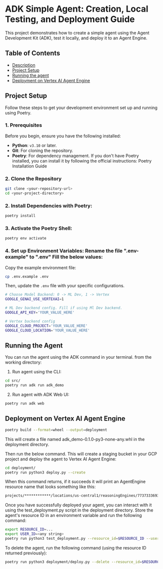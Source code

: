 # ADK Simple Agent: Creation, Local Testing, and Deployment Guide

This project demonstrates how to create a simple agent using the Agent Development Kit (ADK), test it locally, and deploy it to an Agent Engine.

## Table of Contents

- [Description](#description)
- [Project Setup](#project-setup)
- [Running the agent](#running-the-agent)
- [Deployment on Vertex AI Agent Engine](#deployment-on-vertex-ai-agent-engine)

## Project Setup

Follow these steps to get your development environment set up and running using Poetry.

### 1. Prerequisites
Before you begin, ensure you have the following installed:
- **Python**: `v3.10` or later.
- **Git**: For cloning the repository.
- **Poetry**: For dependency management. If you don't have Poetry installed, you can install it by following the official instructions: Poetry Installation Guide

### 2. Clone the Repository
```bash
git clone <your-repository-url>
cd <your-project-directory>
```

### 2. Install Dependencies with Poetry:

```bash
poetry install
```

### 3. Activate the Poetry Shell:
```bash
poetry env activate
```

### 4. Set up Environment Variables: Rename the file ".env-example" to ".env" Fill the below values:
Copy the example environment file:
```bash
cp .env.example .env
```
Then, update the `.env` file with your specific configurations.

```bash
# Choose Model Backend: 0 -> ML Dev, 1 -> Vertex
GOOGLE_GENAI_USE_VERTEXAI=1

# ML Dev backend config. Fill if using Ml Dev backend.
GOOGLE_API_KEY='YOUR_VALUE_HERE'

# Vertex backend config
GOOGLE_CLOUD_PROJECT='YOUR_VALUE_HERE'
GOOGLE_CLOUD_LOCATION='YOUR_VALUE_HERE'
```

## Running the Agent

You can run the agent using the ADK command in your terminal. from the working directory:

1. Run agent using the CLI:
```bash
cd src/
poetry run adk run adk_demo
```

2. Run agent with ADK Web UI:
```bash
poetry run adk web
```

## Deployment on Vertex AI Agent Engine

```bash
poetry build --format=wheel --output=deployment
```

This will create a file named adk_demo-0.1.0-py3-none-any.whl in the deployment directory.

Then run the below command. This will create a staging bucket in your GCP project and deploy the agent to Vertex AI Agent Engine:
```bash
cd deployment/
poetry run python3 deploy.py --create
```

When this command returns, if it succeeds it will print an AgentEngine resource name that looks something like this:
```bash
projects/************/locations/us-central1/reasoningEngines/7737333693403889664
```

Once you have successfully deployed your agent, you can interact with it using the test_deployment.py script in the deployment directory. Store the agent's resource ID in an environment variable and run the following command:

```bash
export RESOURCE_ID=...
export USER_ID=<any string>
poetry run python3 test_deployment.py --resource_id=$RESOURCE_ID --user_id=$USER_ID
```

To delete the agent, run the following command (using the resource ID returned previously):
```bash
poetry run python3 deployment/deploy.py --delete --resource_id=$RESOURCE_ID
```